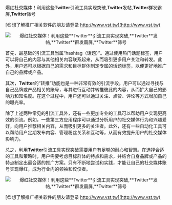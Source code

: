爆红社交媒体！利用这些**Twitter**引流工具实现突破,**Twitter**发帖,**Twitter**群发霸屏,**Twitter**筛号

[😍想了解推广相关软件的朋友请登录 http://www.vst.tw](http://www.vst.tw)

 <center><img src="https://vst.tw/MP4/tuiguang/png/3.png" alt="爆红社交媒体！利用这些**Twitter**引流工具实现突破,**Twitter**发帖,**Twitter**群发霸屏,**Twitter**筛号"></center>

首先，最基础的引流工具当属“hashtag（话题）”。通过使用热门话题标签，用户可以将自己的内容与其他相关内容联系起来，从而吸引更多用户关注和转发。此外，用户还可以根据自己的需求和目标群体制定专属的话题标签，以便更好地推广自己的品牌或产品。

其次，**Twitter**的“转推”功能也是一种非常有效的引流手段。用户可以通过寻找与自己品牌或产品相关的账号，与其进行互动并转推彼此的内容，从而扩大自己的影响力和知名度。在这个过程中，用户还可以通过关注、点赞、评论等方式增加自己的曝光率。

除了上述两种常见的引流工具外，还有一些更加专业的工具可以帮助用户实现更高效的引流。例如，一些第三方应用程序可以通过分析用户的社交媒体行为和兴趣爱好，向用户推荐相关内容，从而吸引更多的关注者。此外，还有一些自动化工具可以帮助用户定期发布内容、管理粉丝关系和互动等，从而有效提升用户的社交媒体影响力。

总之，利用**Twitter**引流工具实现突破需要用户有足够的耐心和智慧。在选择合适的工具和策略时，用户需要考虑目标群体的特点和需求，并结合自身品牌或产品的特点制定出最合适的推广方案。只有不断地尝试和实践，才能让自己的社交媒体账号实现爆红，成为行业内的领袖和佼佼者。

 <center><img src="https://vst.tw/MP4/tuiguang/png/6.png" alt="爆红社交媒体！利用这些**Twitter**引流工具实现突破,**Twitter**发帖,**Twitter**群发霸屏,**Twitter**筛号"></center>

[😍想了解推广相关软件的朋友请登录 http://www.vst.tw](http://www.vst.tw)



